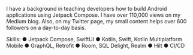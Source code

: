I have a background in teaching developers how to build Android applications using Jetpack Compose. I have over 110,000 views on my Medium blog. Also, on my Twitter page, my small content helps over 600 followers on a day-to-day basis.

Skills: 
● Jetpack Compose, SwiftUI
● Kotlin, Swift, Kotlin Multiplatform Mobile
● GraphQL, Retrofit
● Room, SQL Delight, Realm
● Hilt
● CI/CD
